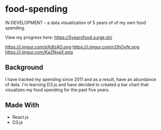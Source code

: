 # food-spending

IN DEVELOPMENT - a data visualization of 5 years of of my own food spending.

View my progress here: https://5yearsfood.surge.sh/

https://i.imgur.com/pXdIzAO.png
https://i.imgur.com/cOhOvfe.png
https://i.imgur.com/Ka2NyaX.png

## Background
I have tracked my spending since 2011 and as a result, have an abundance of data. I'm learning D3.js and have decided to created a bar chart that visualizes my food spending for the past five years.

## Made With
- React.js
- D3.js
